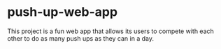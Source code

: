 # push-up-web-app
This project is a fun web app that allows its users to compete with each other to do as many push ups as they can in a day.
